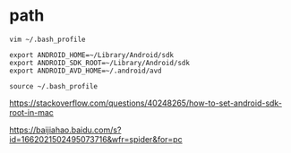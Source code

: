 # path

```
vim ~/.bash_profile

export ANDROID_HOME=~/Library/Android/sdk
export ANDROID_SDK_ROOT=~/Library/Android/sdk
export ANDROID_AVD_HOME=~/.android/avd

source ~/.bash_profile
```

https://stackoverflow.com/questions/40248265/how-to-set-android-sdk-root-in-mac

https://baijiahao.baidu.com/s?id=1662021502495073716&wfr=spider&for=pc